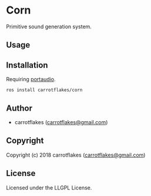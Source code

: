 # Corn
Primitive sound generation system.

## Usage

## Installation
Requiring [portaudio](http://www.portaudio.com/).

```
ros install carrotflakes/corn
```

## Author

* carrotflakes (carrotflakes@gmail.com)

## Copyright

Copyright (c) 2018 carrotflakes (carrotflakes@gmail.com)

## License

Licensed under the LLGPL License.
